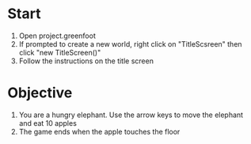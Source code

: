 # Start
1. Open project.greenfoot
2. If prompted to create a new world, right click on "TitleScsreen" then click "new TitleScreen()"
3. Follow the instructions on the title screen

# Objective
1. You are a hungry elephant. Use the arrow keys to move the elephant and eat 10 apples
2. The game ends when the apple touches the floor